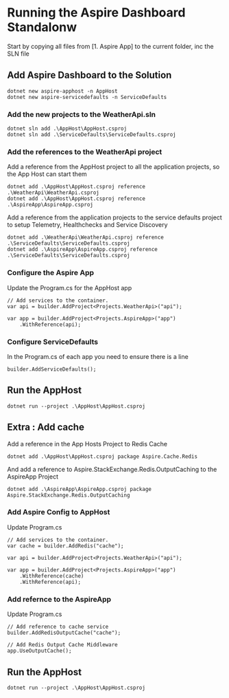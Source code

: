 # Running the Aspire Dashboard Standalonw

Start by copying all files from [1. Aspire App] to the current folder, inc the SLN file

## Add Aspire Dashboard to the Solution

    dotnet new aspire-apphost -n AppHost
    dotnet new aspire-servicedefaults -n ServiceDefaults

### Add the new projects to the WeatherApi.sln

    dotnet sln add .\AppHost\AppHost.csproj
    dotnet sln add .\ServiceDefaults\ServiceDefaults.csproj

### Add the references to the WeatherApi project

Add a reference from the AppHost project to all the application projects, so the App Host can start them

    dotnet add .\AppHost\AppHost.csproj reference .\WeatherApi\WeatherApi.csproj
    dotnet add .\AppHost\AppHost.csproj reference .\AspireApp\AspireApp.csproj

Add a reference from the application projects to the service defaults project to setup Telemetry, Healthchecks and Service Discovery

    dotnet add .\WeatherApi\WeatherApi.csproj reference .\ServiceDefaults\ServiceDefaults.csproj
    dotnet add .\AspireApp\AspireApp.csproj reference .\ServiceDefaults\ServiceDefaults.csproj


### Configure the Aspire App

Update the Program.cs for the AppHost app

    // Add services to the container.
    var api = builder.AddProject<Projects.WeatherApi>("api");

    var app = builder.AddProject<Projects.AspireApp>("app")
        .WithReference(api);


### Configure ServiceDefaults

In the Program.cs of each app you need to ensure there is a line

    builder.AddServiceDefaults();


## Run the AppHost


    dotnet run --project .\AppHost\AppHost.csproj
    


## Extra : Add cache

Add a reference in the App Hosts Project to Redis Cache

    dotnet add .\AppHost\AppHost.csproj package Aspire.Cache.Redis

And add a reference to Aspire.StackExchange.Redis.OutputCaching to the AspireApp Project

    dotnet add .\AspireApp\AspireApp.csproj package Aspire.StackExchange.Redis.OutputCaching

### Add Aspire Config to AppHost

Update Program.cs

    // Add services to the container.
    var cache = builder.AddRedis("cache");

    var api = builder.AddProject<Projects.WeatherApi>("api");

    var app = builder.AddProject<Projects.AspireApp>("app")
        .WithReference(cache)
        .WithReference(api);

### Add refernce to the AspireApp

Update Program.cs

    // Add reference to cache service
    builder.AddRedisOutputCache("cache");

    // Add Redis Output Cache Middleware
    app.UseOutputCache();

## Run the AppHost


    dotnet run --project .\AppHost\AppHost.csproj
    